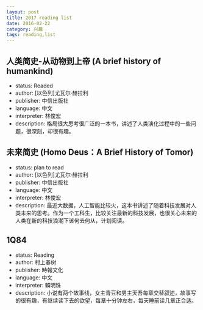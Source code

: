 ```yaml
---
layout: post
title: 2017 reading list
date: 2016-02-22
category: 兴趣
tags: reading,list
---
```


## 人类简史-从动物到上帝 (A brief history of humankind)

- status: Readed 
- author: [以色列]尤瓦尔·赫拉利 
- publisher: 中信出版社
- language: 中文
- interpreter: 林俊宏
- description: 格局很大思考很广泛的一本书，讲述了人类演化过程中的一些问题，很深刻，却很有趣。
 
## 未来简史 (Homo Deus：A Brief History of Tomor)

- status: plan to read 
- author: [以色列]尤瓦尔·赫拉利 
- publisher: 中信出版社
- language: 中文
- interpreter: 林俊宏
- description: 最近大数据，人工智能比较火，这本书讲述了随着科技发展对人类未来的思考。作为一个工科生，比较关注最新的科技发展，也很关心未来的人类在新的科技浪潮下该何去何从，计划阅读。

## 1Q84

- status: Reading
- author: 村上春树
- publisher: 時報文化
- language: 中文
- interpreter: 賴明珠 
- description: 小说有两个故事线，女主青豆和男主天吾每章交替叙述，故事写的很有趣，有继续读下去的欲望，每章十分钟左右，每天睡前读几章正合适。
